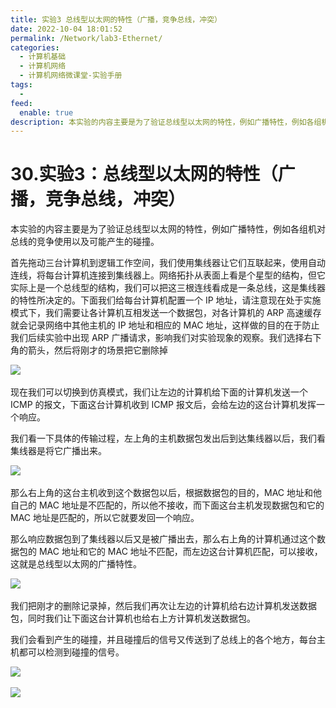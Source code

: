 ```yaml
---
title: 实验3 总线型以太网的特性（广播，竞争总线，冲突）
date: 2022-10-04 18:01:52
permalink: /Network/lab3-Ethernet/
categories:
  - 计算机基础
  - 计算机网络
  - 计算机网络微课堂-实验手册
tags:
  - 
feed:
  enable: true
description: 本实验的内容主要是为了验证总线型以太网的特性，例如广播特性，例如各组机对总线的竞争使用以及可能产生的碰撞
---
```



# 30.实验3：总线型以太网的特性（广播，竞争总线，冲突）

本实验的内容主要是为了验证总线型以太网的特性，例如广播特性，例如各组机对总线的竞争使用以及可能产生的碰撞。

<!-- more -->



首先拖动三台计算机到逻辑工作空间，我们使用集线器让它们互联起来，使用自动连线，将每台计算机连接到集线器上。网络拓扑从表面上看是个星型的结构，但它实际上是一个总线型的结构，我们可以把这三根连线看成是一条总线，这是集线器的特性所决定的。下面我们给每台计算机配置一个 IP 地址，请注意现在处于实施模式下，我们需要让各计算机互相发送一个数据包，对各计算机的 ARP 高速缓存就会记录网络中其他主机的 IP 地址和相应的 MAC 地址，这样做的目的在于防止我们后续实验中出现 ARP 广播请求，影响我们对实验现象的观察。我们选择右下角的箭头，然后将刚才的场景把它删除掉

​![](https://image.peterjxl.com/blog/image-20211227204127-5pyu2rq.png)​

现在我们可以切换到仿真模式，我们让左边的计算机给下面的计算机发送一个 ICMP 的报文，下面这台计算机收到 ICMP 报文后，会给左边的这台计算机发挥一个响应。

我们看一下具体的传输过程，左上角的主机数据包发出后到达集线器以后，我们看集线器是将它广播出来。

​![](https://image.peterjxl.com/blog/image-20211227204257-red98z9.png)​

那么右上角的这台主机收到这个数据包以后，根据数据包的目的，MAC 地址和他自己的 MAC 地址是不匹配的，所以他不接收，而下面这台主机发现数据包和它的 MAC 地址是匹配的，所以它就要发回一个响应。

那么响应数据包到了集线器以后又是被广播出去，那么右上角的计算机通过这个数据包的 MAC 地址和它的 MAC 地址不匹配，而左边这台计算机匹配，可以接收，这就是总线型以太网的广播特性。

​![](https://image.peterjxl.com/blog/image-20211227204321-1jiyr5o.png)​

我们把刚才的删除记录掉，然后我们再次让左边的计算机给右边计算机发送数据包，同时我们让下面这台计算机也给右上方计算机发送数据包。

我们会看到产生的碰撞，并且碰撞后的信号又传送到了总线上的各个地方，每台主机都可以检测到碰撞的信号。

​![](https://image.peterjxl.com/blog/image-20211227204503-7je24ih.png)​

​![](https://image.peterjxl.com/blog/image-20211227204512-lfpsxdw.png)​
